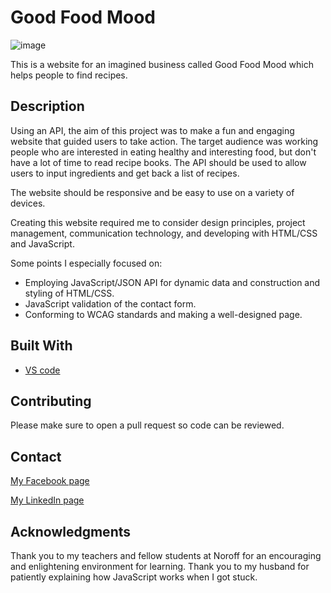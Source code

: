 # Good Food Mood

![image](https://sophiasorenes.netlify.app/images/GFM-reciper-filter.jpg)

This is a website for an imagined business called Good Food Mood which helps people to find
recipes.

## Description

Using an API, the aim of this project was to make a fun and engaging website that guided users to take action. 
The target audience was working people who are interested in eating healthy and interesting food, 
but don't have a lot of time to read recipe books. The API should be used to allow users to input ingredients and get back a list of recipes.

The website should be responsive and be easy to use on a variety of devices.

Creating this website required me to consider design principles, project management, communication technology, and developing with HTML/CSS and JavaScript.

Some points I especially focused on:

- Employing JavaScript/JSON API for dynamic data and construction and styling of
HTML/CSS.
- JavaScript validation of the contact form.
- Conforming to WCAG standards and making a well-designed page.

## Built With

- [VS code](https://code.visualstudio.com/)

<!-- ## Getting Started

### Installing

This is where you list how to get the project started. It typically just includes telling a person to clone the repo and then to install the dependencies e.g.

1. Clone the repo:

```bash
git clone git@github.com:NoroffFEU/portfolio-1-example.git
```

2. Install the dependencies:

```
npm install
```

### Running

Here is where you detail how to run the app. It typically involves the commands you'd need to run to start the project e.g.

To run the app, run the following commands:

```bash
npm run start
```

-->

## Contributing

Please make sure to open a pull request so code can be reviewed.

## Contact

[My Facebook page](https://www.facebook.com/sjeliassen/)

[My LinkedIn page](https://www.linkedin.com/in/sophia-jean-s%C3%B8renes-13771a21a/)

## Acknowledgments

Thank you to my teachers and fellow students at Noroff for an encouraging and enlightening environment for learning. Thank you to my husband for patiently explaining how JavaScript works when I got stuck.
